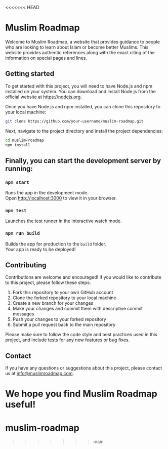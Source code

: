 <<<<<<< HEAD
# Muslim Roadmap

Welcome to Muslim Roadmap, a website that provides guidance to people who are looking to learn about Islam or become better Muslims. This website provides authentic references along with the exact citing of the information on special pages and lines.

## Getting started

To get started with this project, you will need to have Node.js and npm installed on your system. You can download and install Node.js from the official website at https://nodejs.org.

Once you have Node.js and npm installed, you can clone this repository to your local machine:

```bash
git clone https://github.com/your-username/muslim-roadmap.git
```

Next, navigate to the project directory and install the project dependencies:

```bash
cd muslim-roadmap
npm install
```

## Finally, you can start the development server by running:

### `npm start`

Runs the app in the development mode.\
Open [http://localhost:3000](http://localhost:3000) to view it in your browser.

### `npm test`

Launches the test runner in the interactive watch mode.

### `npm run build`

Builds the app for production to the `build` folder.\
Your app is ready to be deployed!

## Contributing

Contributions are welcome and encouraged! If you would like to contribute to this project, please follow these steps:

1. Fork this repository to your own GitHub account
2. Clone the forked repository to your local machine
3. Create a new branch for your changes
4. Make your changes and commit them with descriptive commit messages
5. Push your changes to your forked repository
6. Submit a pull request back to the main repository

Please make sure to follow the code style and best practices used in this project, and include tests for any new features or bug fixes.

## Contact

If you have any questions or suggestions about this project, please contact us at info@muslimroadmap.com.

We hope you find Muslim Roadmap useful!
=======
# muslim-roadmap
>>>>>>> main

